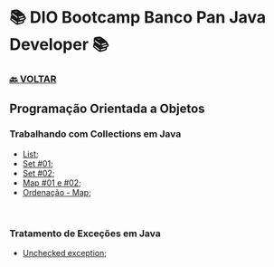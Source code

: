 # 📚 DIO Bootcamp Banco Pan Java Developer 📚

### [🔙 **VOLTAR**](../../../../../)

## **Programação Orientada a Objetos**

### **Trabalhando com Collections em Java**

- [List](/Bootcamp-Banco-Pan-Java-%20Developer/Modulo-3/POO/List/src/br/com/dio/collection/list/ExemploList.java);
- [Set #01](/Bootcamp-Banco-Pan-Java-%20Developer/Modulo-3/POO/List/src/br/com/dio/collection/set/ExemploSet.java);
- [Set #02](/Bootcamp-Banco-Pan-Java-%20Developer/Modulo-3/POO/List/src/br/com/dio/collection/set/ExemploOrdenacaoSet.java);
- [Map #01 e #02](/Bootcamp-Banco-Pan-Java-%20Developer/Modulo-3/POO/List/src/br/com/dio/collection/map/ExemploMap.java);
- [Ordenação - Map](/Bootcamp-Banco-Pan-Java-%20Developer/Modulo-3/POO/List/src/br/com/dio/collection/map/ExemploOrdenacaoMap.java);

&nbsp;

### **Tratamento de Exceções em Java**

- [Unchecked exception](/Bootcamp-Banco-Pan-Java-%20Developer/Modulo-3/POO/Tratamento_de_Excecoes_em_Java/src/br/com/dio/exceptions/UncheckedException.java);

&nbsp;

